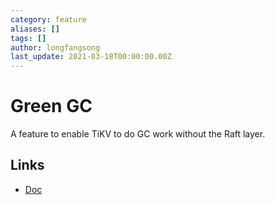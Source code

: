 ```yaml
---
category: feature
aliases: []
tags: []
author: longfangsong
last_update: 2021-03-18T00:00:00.00Z
---
```

# Green GC

A feature to enable TiKV to do GC work without the Raft layer.

## Links

- [Doc](https://docs.pingcap.com/zh/tidb/stable/garbage-collection-configuration#tikv_gc_scan_lock_mode)
